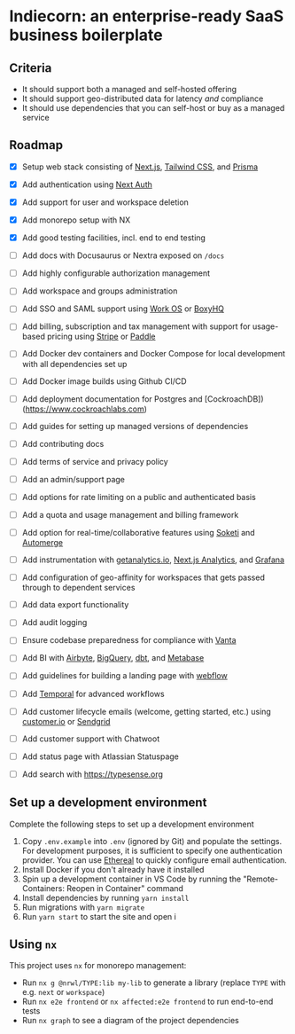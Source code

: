 # Indiecorn: an enterprise-ready SaaS business boilerplate

## Criteria

- It should support both a managed and self-hosted offering
- It should support geo-distributed data for latency _and_ compliance
- It should use dependencies that you can self-host or buy as a managed service

## Roadmap

- [x] Setup web stack consisting of [Next.js](https://nextjs.org), [Tailwind CSS](https://tailwindcss.com), and [Prisma](https://www.prisma.io)
- [x] Add authentication using [Next Auth](https://next-auth.js.org)
- [x] Add support for user and workspace deletion
- [x] Add monorepo setup with NX
- [x] Add good testing facilities, incl. end to end testing
- [ ] Add docs with Docusaurus or Nextra exposed on `/docs`
- [ ] Add highly configurable authorization management
- [ ] Add workspace and groups administration
- [ ] Add SSO and SAML support using [Work OS](https://workos.com) or [BoxyHQ](https://boxyhq.com)
- [ ] Add billing, subscription and tax management with support for usage-based pricing using [Stripe](https://stripe.com/) or [Paddle](https://paddle.com)
- [ ] Add Docker dev containers and Docker Compose for local development with all dependencies set up
- [ ] Add Docker image builds using Github CI/CD
- [ ] Add deployment documentation for Postgres and [CockroachDB])(https://www.cockroachlabs.com)
- [ ] Add guides for setting up managed versions of dependencies
- [ ] Add contributing docs
- [ ] Add terms of service and privacy policy
- [ ] Add an admin/support page
- [ ] Add options for rate limiting on a public and authenticated basis
- [ ] Add a quota and usage management and billing framework
- [ ] Add option for real-time/collaborative features using [Soketi](https://soketi.app) and [Automerge](https://automerge.org)
- [ ] Add instrumentation with [getanalytics.io](https://getanalytics.io), [Next.js Analytics](https://nextjs.org/docs/advanced-features/measuring-performance), and [Grafana](https://grafana.com)
- [ ] Add configuration of geo-affinity for workspaces that gets passed through to dependent services
- [ ] Add data export functionality
- [ ] Add audit logging
- [ ] Ensure codebase preparedness for compliance with [Vanta](https://www.vanta.com)
- [ ] Add BI with [Airbyte](https://airbyte.com), [BigQuery](https://cloud.google.com/bigquery), [dbt](https://www.getdbt.com), and [Metabase](https://www.metabase.com)
- [ ] Add guidelines for building a landing page with [webflow](https://webflow.com)
- [ ] Add [Temporal](https://temporal.io) for advanced workflows
- [ ] Add customer lifecycle emails (welcome, getting started, etc.) using [customer.io](https://customer.io) or [Sendgrid](https://sendgrid.com)
- [ ] Add customer support with Chatwoot
- [ ] Add status page with Atlassian Statuspage
- [ ] Add search with https://typesense.org


## Set up a development environment

Complete the following steps to set up a development environment

1. Copy `.env.example` into `.env` (ignored by Git) and populate the settings. For development purposes, it is sufficient to specify one authentication provider. You can use [Ethereal](ethereal.email) to quickly configure email authentication.
2. Install Docker if you don't already have it installed
2. Spin up a development container in VS Code by running the "Remote-Containers: Reopen in Container" command
3. Install dependencies by running `yarn install`
4. Run migrations with `yarn migrate`
5. Run `yarn start` to start the site and open i

## Using `nx`

This project uses `nx` for monorepo management:

- Run `nx g @nrwl/TYPE:lib my-lib` to generate a library (replace `TYPE` with e.g. `next` or `workspace`)
- Run `nx e2e frontend` or `nx affected:e2e frontend` to run end-to-end tests
- Run `nx graph` to see a diagram of the project dependencies
